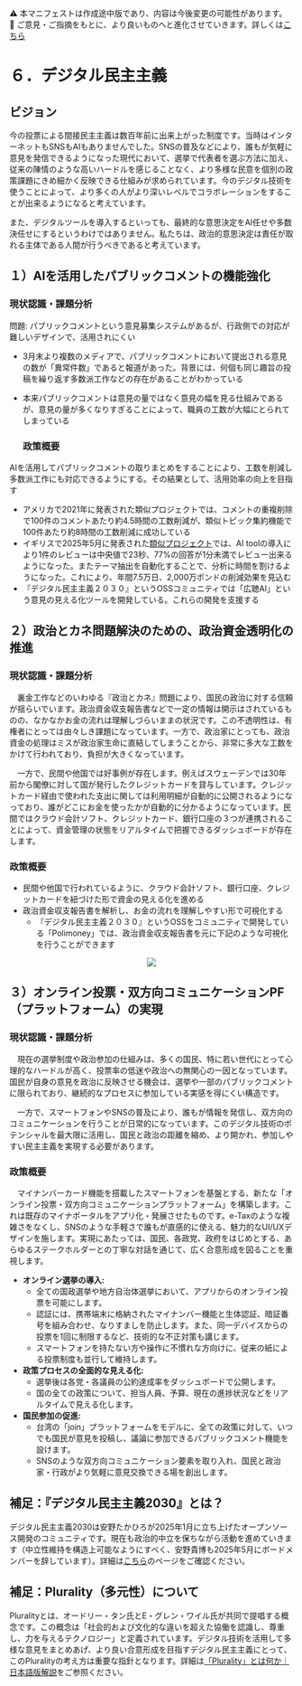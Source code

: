 ⚠️ 本マニフェストは作成途中版であり、内容は今後変更の可能性があります。  
💬 ご意見・ご指摘をもとに、より良いものへと進化させていきます。詳しくは[こちら](README.md#このマニフェスト自身もみんなの知恵を集めて改善していきます)

# ６．デジタル民主主義

## ビジョン

今の投票による間接民主主義は数百年前に出来上がった制度です。当時はインターネットもSNSもAIもありませんでした。SNSの普及などにより、誰もが気軽に意見を発信できるようになった現代において、選挙で代表者を選ぶ方法に加え、従来の陳情のような高いハードルを感じることなく、より多様な民意を個別の政策課題にきめ細かく反映できる仕組みが求められています。今のデジタル技術を使うことによって、より多くの人がより深いレベルでコラボレーションをすることが出来るようになると考えています。

また、デジタルツールを導入するといっても、最終的な意思決定をAI任せや多数決任せにするというわけではありません。私たちは、政治的意思決定は責任が取れる主体である人間が行うべきであると考えています。

## １）AIを活用したパブリックコメントの機能強化

### 現状認識・課題分析

問題: パブリックコメントという意見募集システムがあるが、行政側での対応が難しいデザインで、活用されにくい

* 3月末より複数のメディアで、パブリックコメントにおいて提出される意見の数が「異常件数」であると報道があった。背景には、何個も同じ趣旨の投稿を繰り返す多数派工作などの存在があることがわかっている  
* 本来パブリックコメントは意見の量ではなく意見の幅を見る仕組みであるが、意見の量が多くなりすぎることによって、職員の工数が大幅にとられてしまっている

  ### 政策概要

AIを活用してパブリックコメントの取りまとめをすることにより、工数を削減し多数派工作にも対応できるようにする。その結果として、活用効率の向上を目指す

* アメリカで2021年に発表された類似プロジェクトでは、コメントの重複削除で100件のコメントあたり約4.5時間の工数削減が、類似トピック集約機能で100件あたり約8時間の工数削減に成功している  
* イギリスで2025年5月に発表された[類似プロジェクト](https://ai.gov.uk/blogs/evaluating-consult-an-ai-tool-for-enhanced-public-consultation-analysis/)では、AI toolの導入により1件のレビューは中央値で23秒、77%の回答が1分未満でレビュー出来るようになった。またテーマ抽出を自動化することで、分析に時間を割けるようになった。これにより、年間7.5万日、2,000万ポンドの削減効果を見込む  
* 『デジタル民主主義２０３０』というOSSコミュニティでは「広聴AI」という意見の見える化ツールを開発している。これらの開発を支援する

## ２）政治とカネ問題解決のための、政治資金透明化の推進

### 現状認識・課題分析

　裏金工作などのいわゆる『政治とカネ』問題により、国民の政治に対する信頼が揺らいでいます。政治資金収支報告書などで一定の情報は開示はされているものの、なかなかお金の流れは理解しづらいままの状況です。この不透明性は、有権者にとっては由々しき課題になっています。一方で、政治家にとっても、政治資金の処理はミスが政治家生命に直結してしまうことから、非常に多大な工数をかけて行われており、負担が大きくなっています。

　一方で、民間や他国では好事例が存在します。例えばスウェーデンでは30年前から閣僚に対して国が発行したクレジットカードを貸与しています。クレジットカード経由で使われた支出に関しては利用明細が自動的に公開されるようになっており、誰がどこにお金を使ったかが自動的に分かるようになっています。民間ではクラウド会計ソフト、クレジットカード、銀行口座の３つが連携されることによって、資金管理の状態をリアルタイムで把握できるダッシュボードが存在します。

### 政策概要

* 民間や他国で行われているように、クラウド会計ソフト、銀行口座、クレジットカードを紐づけた形で資金の見える化を進める  
* 政治資金収支報告書を解析し、お金の流れを理解しやすい形で可視化する  
  * 『デジタル民主主義２０３０』というOSSをコミュニティで開発している「Polimoney」では、政治資金収支報告書を元に下記のような可視化を行うことができます  
<p align="center">
  <img src="https://github.com/user-attachments/assets/bf5de7d9-c5d6-4eea-8154-579693106340">
</p>

## ３）オンライン投票・双方向コミュニケーションPF（プラットフォーム）の実現

### 現状認識・課題分析

　現在の選挙制度や政治参加の仕組みは、多くの国民、特に若い世代にとって心理的なハードルが高く、投票率の低迷や政治への無関心の一因となっています。国民が自身の意見を政治に反映させる機会は、選挙や一部のパブリックコメントに限られており、継続的なプロセスに参加している実感を得にくい構造です。

　一方で、スマートフォンやSNSの普及により、誰もが情報を発信し、双方向のコミュニケーションを行うことが日常的になっています。このデジタル技術のポテンシャルを最大限に活用し、国民と政治の距離を縮め、より開かれ、参加しやすい民主主義を実現する必要があります。

### 政策概要

　マイナンバーカード機能を搭載したスマートフォンを基盤とする、新たな「オンライン投票・双方向コミュニケーションプラットフォーム」を構築します。これは既存のマイナポータルをアプリ化・発展させたものです。e-Taxのような複雑さをなくし、SNSのような手軽さで誰もが直感的に使える、魅力的なUI/UXデザインを施します。実現にあたっては、国民、各政党、政府をはじめとする、あらゆるステークホルダーとの丁寧な対話を通じて、広く合意形成を図ることを重視します。

*   **オンライン選挙の導入:**
    *   全ての国政選挙や地方自治体選挙において、アプリからのオンライン投票を可能にします。
    *   認証には、携帯端末に格納されたマイナンバー機能と生体認証、暗証番号を組み合わせ、なりすましを防止します。また、同一デバイスからの投票を1回に制限するなど、技術的な不正対策も講じます。
    *   スマートフォンを持たない方や操作に不慣れな方向けに、従来の紙による投票制度も並行して維持します。
*   **政策プロセスの全面的な見える化:**
    *   選挙後は各党・各議員の公約達成率をダッシュボードで公開します。
    *   国の全ての政策について、担当人員、予算、現在の進捗状況などをリアルタイムで見える化します。
*   **国民参加の促進:**
    *   台湾の「join」プラットフォームをモデルに、全ての政策に対して、いつでも国民が意見を投稿し、議論に参加できるパブリックコメント機能を設けます。
    *   SNSのような双方向コミュニケーション要素を取り入れ、国民と政治家・行政がより気軽に意見交換できる場を創出します。

## 補足：『デジタル民主主義2030』とは？

デジタル民主主義2030は安野たかひろが2025年1月に立ち上げたオープンソース開発のコミュニティです。現在も政治的中立を保ちながら活動を進めていきます（中立性維持を構造上可能なようにすべく、安野貴博も2025年5月にボードメンバーを辞しています）。詳細は[こちら](https://dd2030.org/)のページをご確認ください。

## 補足：Plurality（多元性）について

Pluralityとは、オードリー・タン氏とE・グレン・ワイル氏が共同で提唱する概念です。この概念は「社会的および文化的な違いを超えた協働を認識し、尊重し、力を与えるテクノロジー」と定義されています。デジタル技術を活用して多様な意見をまとめあげ、より良い合意形成を目指すデジタル民主主義にとって、このPluralityの考え方は重要な指針となります。詳細は[「Plurality」とは何か｜日本語版解説](https://wired.jp/article/what-is-plurality-book/)をご参照ください。
